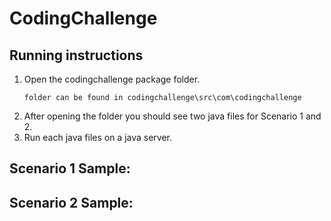 # CodingChallenge

## Running instructions 
1. Open the codingchallenge package folder.
   ```
   folder can be found in codingchallenge\src\com\codingchallenge
   ```
2. After opening the folder you should see two java files for Scenario 1 and 2.
3. Run each java files on a java server.

## Scenario 1 Sample:
## Scenario 2 Sample:
